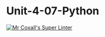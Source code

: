 # Unit-4-07-Python
[![Mr Coxall's Super Linter](https://github.com/ICS3U-Programming-JaydenS/Unit-4-07-Python/workflows/Mr%20Coxall's%20Super%20Linter/badge.svg)](https://github.com/ICS3U-Programming-JaydenS/Unit-4-07-Python/actions/)
